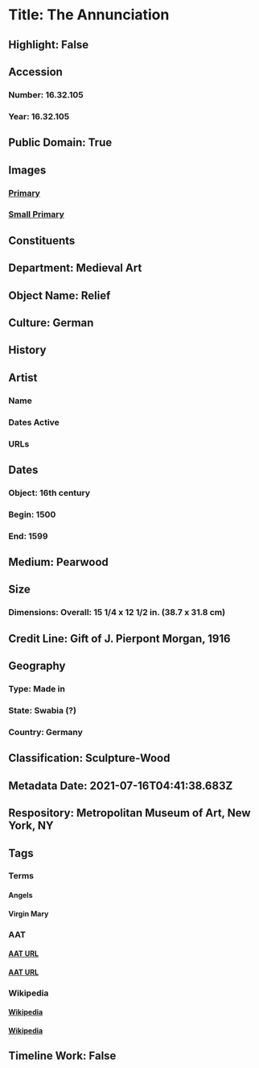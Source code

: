 # Title: The Annunciation
## Highlight: False
## Accession
### Number: 16.32.105
### Year: 16.32.105
## Public Domain: True
## Images
### [Primary](https://images.metmuseum.org/CRDImages/md/original/cdi16-32-105.jpg)
### [Small Primary](https://images.metmuseum.org/CRDImages/md/web-large/cdi16-32-105.jpg)
## Constituents
## Department: Medieval Art
## Object Name: Relief
## Culture: German
## History
## Artist
### Name
### Dates Active
### URLs
## Dates
### Object: 16th century
### Begin: 1500
### End: 1599
## Medium: Pearwood
## Size
### Dimensions: Overall: 15 1/4 x 12 1/2 in. (38.7 x 31.8 cm)
## Credit Line: Gift of J. Pierpont Morgan, 1916
## Geography
### Type: Made in
### State: Swabia (?)
### Country: Germany
## Classification: Sculpture-Wood
## Metadata Date: 2021-07-16T04:41:38.683Z
## Respository: Metropolitan Museum of Art, New York, NY
## Tags
### Terms
#### Angels
#### Virgin Mary
### AAT
#### [AAT URL](http://vocab.getty.edu/page/aat/300379004)
#### [AAT URL](http://vocab.getty.edu/page/ia/901000032)
### Wikipedia
#### [Wikipedia]()
#### [Wikipedia]()
## Timeline Work: False